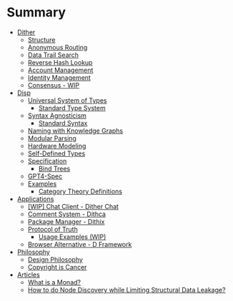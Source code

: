 # Summary

- [Dither](./dither.md)
  - [Structure](./dither/structure.md)
  - [Anonymous Routing](./dither/routing.md)
  - [Data Trail Search](./dither/directional-trail-search.md)
  - [Reverse Hash Lookup](./dither/reverse-hash-lookup.md)
  - [Account Management](./dither/user-management.md)
  -   [Identity Management](./dither/identity.md)
  - [Consensus - WIP]()
- [Disp](./disp/disp.md)
  - [Universal System of Types](./disp/universal-system-of-types.md)
    - [Standard Type System](./disp/type-system.md)
  - [Syntax Agnosticism](./disp/syntax-agnosticism.md)
    - [Standard Syntax](./disp/syntax.md)
  - [Naming with Knowledge Graphs](./disp/names.md)
  - [Modular Parsing]()
  - [Hardware Modeling](./disp/hardware-modeling.md)
  - [Self-Defined Types]()
  - [Specification](./disp/implementation.md)
    - [Bind Trees](./disp/bind-trees.md)
  - [GPT4-Spec](./disp/gpt4-spec.md)
  - [Examples]()
    - [Category Theory Definitions](./disp/examples/category_theory.md)
- [Applications](./applications.md)
  - [[WIP] Chat Client - Dither Chat](./applications/dither-chat.md)
  - [Comment System - Dithca]()
  - [Package Manager - Dithix]()
  - [Protocol of Truth](./applications/protocol-of-truth/protocol-of-truth.md)
    - [Usage Examples (WIP)]()
  - [Browser Alternative - D Framework]()
- [Philosophy]()
  - [Design Philosophy](./applications/application-design-philosophy.md)
  - [Copyright is Cancer](./copyright-is-cancer.md)
- [Articles]()
  - [What is a Monad?](./what-is-a-monad.md)
  - [How to do Node Discovery while Limiting Structural Data Leakage?](./node_discovery_ideas.md)